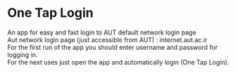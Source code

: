 # One Tap Login
An app for easy and fast login to AUT default network login page  
Aut network login page (just accessible from AUT) : internet.aut.ac.ir  
For the first run of the app you should enter username and password for logging in.  
For the next uses just open the app and automatically login (One Tap Login).

